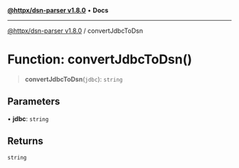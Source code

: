 [**@httpx/dsn-parser v1.8.0**](../README.md) • **Docs**

***

[@httpx/dsn-parser v1.8.0](../README.md) / convertJdbcToDsn

# Function: convertJdbcToDsn()

> **convertJdbcToDsn**(`jdbc`): `string`

## Parameters

• **jdbc**: `string`

## Returns

`string`
